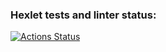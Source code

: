 ### Hexlet tests and linter status:
[![Actions Status](https://github.com/wasiliyterkin46/java-project-72/actions/workflows/hexlet-check.yml/badge.svg)](https://github.com/wasiliyterkin46/java-project-72/actions)